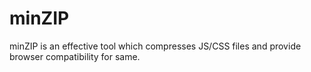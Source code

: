 # minZIP
 minZIP is an effective tool which compresses JS/CSS files and provide browser compatibility for same.
